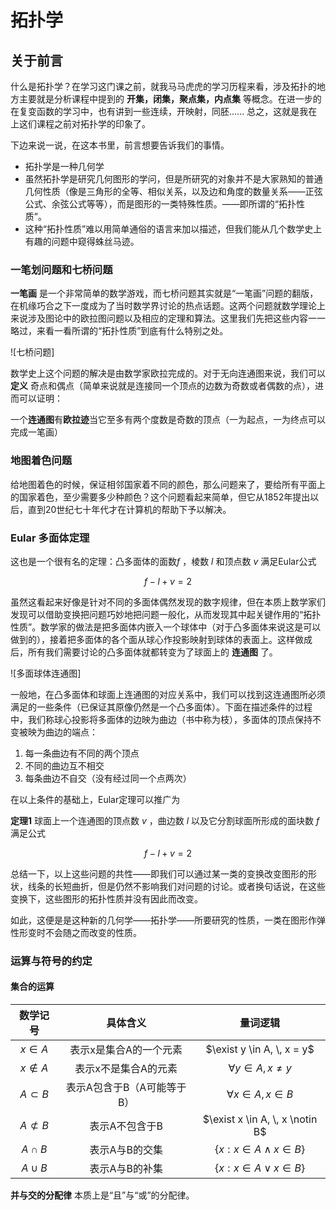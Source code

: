 # 拓扑学

## 关于前言

什么是拓扑学？在学习这门课之前，就我马马虎虎的学习历程来看，涉及拓扑的地方主要就是分析课程中提到的 **开集，闭集，聚点集，内点集** 等概念。在进一步的在复变函数的学习中，也有讲到一些连续，开映射，同胚...... 总之，这就是我在上这们课程之前对拓扑学的印象了。

下边来说一说，在这本书里，前言想要告诉我们的事情。

- 拓扑学是一种几何学
- 虽然拓扑学是研究几何图形的学问，但是所研究的对象并不是大家熟知的普通几何性质（像是三角形的全等、相似关系，以及边和角度的数量关系——正弦公式、余弦公式等等），而是图形的一类特殊性质。——即所谓的“拓扑性质”。
- 这种“拓扑性质”难以用简单通俗的语言来加以描述，但我们能从几个数学史上有趣的问题中窥得蛛丝马迹。

### 一笔划问题和七桥问题

**一笔画** 是一个非常简单的数学游戏，而七桥问题其实就是“一笔画”问题的翻版，在机缘巧合之下一度成为了当时数学界讨论的热点话题。这两个问题就数学理论上来说涉及图论中的欧拉图问题以及相应的定理和算法。这里我们先把这些内容一一略过，来看一看所谓的“拓扑性质”到底有什么特别之处。

![七桥问题]

数学史上这个问题的解决是由数学家欧拉完成的。对于无向连通图来说，我们可以 **定义** 奇点和偶点（简单来说就是连接同一个顶点的边数为奇数或者偶数的点），进而可以证明：

一个**连通图**有**欧拉迹**当它至多有两个度数是奇数的顶点（一为起点，一为终点可以完成一笔画）

### 地图着色问题

给地图着色的时候，保证相邻国家着不同的颜色，那么问题来了，要给所有平面上的国家着色，至少需要多少种颜色？这个问题看起来简单，但它从1852年提出以后，直到20世纪七十年代才在计算机的帮助下予以解决。

### Eular 多面体定理

这也是一个很有名的定理：凸多面体的面数$f$ ，棱数 $l$ 和顶点数 $v$ 满足Eular公式

$$
f - l + v = 2
$$

虽然这看起来好像是针对不同的多面体偶然发现的数字规律，但在本质上数学家们发现可以借助变换把问题巧妙地把问题一般化，从而发现其中起关键作用的“拓扑性质”。数学家的做法是把多面体内嵌入一个球体中（对于凸多面体来说这是可以做到的），接着把多面体的各个面从球心作投影映射到球体的表面上。这样做成后，所有我们需要讨论的凸多面体就都转变为了球面上的 **连通图** 了。

![多面球体连通图]

一般地，在凸多面体和球面上连通图的对应关系中，我们可以找到这连通图所必须满足的一些条件（已保证其原像仍然是一个凸多面体）。下面在描述条件的过程中，我们称球心投影将多面体的边映为曲边（书中称为枝），多面体的顶点保持不变被映为曲边的端点：
1. 每一条曲边有不同的两个顶点
2. 不同的曲边互不相交
3. 每条曲边不自交（没有经过同一个点两次）

在以上条件的基础上，Eular定理可以推广为

**定理1** 球面上一个连通图的顶点数 $v$ ，曲边数 $l$ 以及它分割球面所形成的面块数 $f$ 满足公式

$$
f - l + v = 2
$$

总结一下，以上这些问题的共性——即我们可以通过某一类的变换改变图形的形状，线条的长短曲折，但是仍然不影响我们对问题的讨论。或者换句话说，在这些变换下，这些图形的拓扑性质并没有因此而改变。

如此，这便是是这种新的几何学——拓扑学——所要研究的性质，一类在图形作弹性形变时不会随之而改变的性质。

### 运算与符号的约定

#### 集合的运算

|     数学记号      |          具体含义          |             量词逻辑              |
|:-----------------:|:--------------------------:|:---------------------------------:|
|     $x\in A$      |   表示x是集合A的一个元素   |    $\exist y \in A, \, x = y$     |
|    $x\notin A$    |    表示x不是集合A的元素    |  $\forall y \in A, \, x \neq y$   |
|   $A \subset B$   | 表示A包含于B（A可能等于B） |   $\forall x \in A, \, x \in B$   |
| $A \not\subset B$ |       表示A不包含于B       |  $\exist x \in A, \, x \notin B$  |
|    $A \cap B$     |       表示A与B的交集       | $\{ x : x \in A \wedge x \in B\}$ |
|    $A \cup B$     |       表示A与B的补集       |  $\{ x : x \in A \vee x \in B\}$  |

**并与交的分配律** 本质上是“且”与“或”的分配律。


